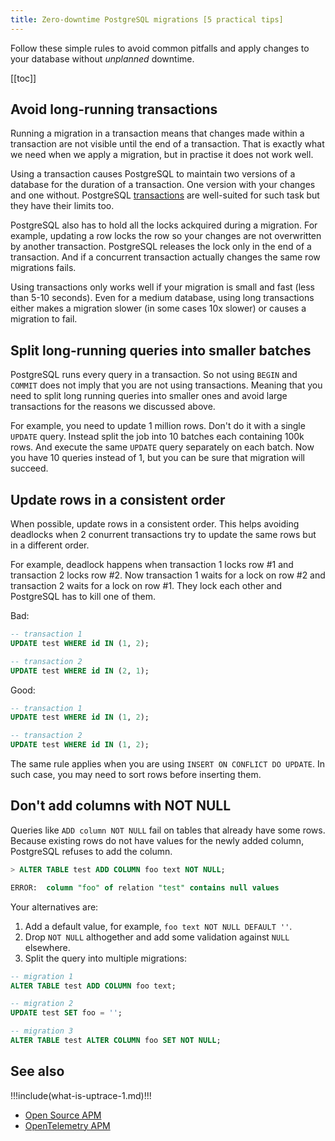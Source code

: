 ```yaml
---
title: Zero-downtime PostgreSQL migrations [5 practical tips]
---
```


<UptraceCta />

<CoverImage title="Zero-downtime PostgreSQL migrations" />

Follow these simple rules to avoid common pitfalls and apply changes to your database without
_unplanned_ downtime.

[[toc]]

## Avoid long-running transactions

Running a migration in a transaction means that changes made within a transaction are not visible
until the end of a transaction. That is exactly what we need when we apply a migration, but in
practise it does not work well.

Using a transaction causes PostgreSQL to maintain two versions of a database for the duration of a
transaction. One version with your changes and one without. PostgreSQL
[transactions](https://www.postgresql.org/docs/13/tutorial-transactions.html) are well-suited for
such task but they have their limits too.

PostgreSQL also has to hold all the locks ackquired during a migration. For example, updating a row
locks the row so your changes are not overwritten by another transaction. PostgreSQL releases the
lock only in the end of a transaction. And if a concurrent transaction actually changes the same row
migrations fails.

Using transactions only works well if your migration is small and fast (less than 5-10 seconds).
Even for a medium database, using long transactions either makes a migration slower (in some cases
10x slower) or causes a migration to fail.

## Split long-running queries into smaller batches

PostgreSQL runs every query in a transaction. So not using `BEGIN` and `COMMIT` does not imply that
you are not using transactions. Meaning that you need to split long running queries into smaller
ones and avoid large transactions for the reasons we discussed above.

For example, you need to update 1 million rows. Don't do it with a single `UPDATE` query. Instead
split the job into 10 batches each containing 100k rows. And execute the same `UPDATE` query
separately on each batch. Now you have 10 queries instead of 1, but you can be sure that migration
will succeed.

## Update rows in a consistent order

When possible, update rows in a consistent order. This helps avoiding deadlocks when 2 conurrent
transactions try to update the same rows but in a different order.

For example, deadlock happens when transaction 1 locks row #1 and transaction 2 locks row #2. Now
transaction 1 waits for a lock on row #2 and transaction 2 waits for a lock on row #1. They lock
each other and PostgreSQL has to kill one of them.

Bad:

```sql
-- transaction 1
UPDATE test WHERE id IN (1, 2);

-- transaction 2
UPDATE test WHERE id IN (2, 1);
```

Good:

```sql
-- transaction 1
UPDATE test WHERE id IN (1, 2);

-- transaction 2
UPDATE test WHERE id IN (1, 2);
```

The same rule applies when you are using `INSERT ON CONFLICT DO UPDATE`. In such case, you may need
to sort rows before inserting them.

## Don't add columns with NOT NULL

Queries like `ADD column NOT NULL` fail on tables that already have some rows. Because existing rows
do not have values for the newly added column, PostgreSQL refuses to add the column.

```sql
> ALTER TABLE test ADD COLUMN foo text NOT NULL;

ERROR:  column "foo" of relation "test" contains null values
```

Your alternatives are:

1. Add a default value, for example, `foo text NOT NULL DEFAULT ''`.
2. Drop `NOT NULL` althogether and add some validation against `NULL` elsewhere.
3. Split the query into multiple migrations:

```sql
-- migration 1
ALTER TABLE test ADD COLUMN foo text;

-- migration 2
UPDATE test SET foo = '';

-- migration 3
ALTER TABLE test ALTER COLUMN foo SET NOT NULL;
```

## See also

!!!include(what-is-uptrace-1.md)!!!

- [Open Source APM](https://uptrace.dev/get/open-source-apm.html)
- [OpenTelemetry APM](https://uptrace.dev/get/opentelemetry-apm.html)
